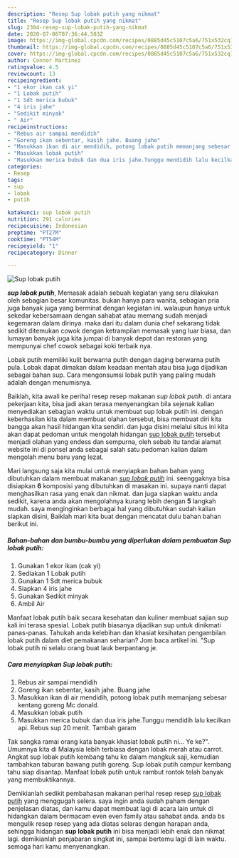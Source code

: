 ```yaml
---
description: "Resep Sup lobak putih yang nikmat"
title: "Resep Sup lobak putih yang nikmat"
slug: 2304-resep-sup-lobak-putih-yang-nikmat
date: 2020-07-06T07:36:44.583Z
image: https://img-global.cpcdn.com/recipes/0885d45c5107c5a6/751x532cq70/sup-lobak-putih-foto-resep-utama.jpg
thumbnail: https://img-global.cpcdn.com/recipes/0885d45c5107c5a6/751x532cq70/sup-lobak-putih-foto-resep-utama.jpg
cover: https://img-global.cpcdn.com/recipes/0885d45c5107c5a6/751x532cq70/sup-lobak-putih-foto-resep-utama.jpg
author: Connor Martinez
ratingvalue: 4.5
reviewcount: 13
recipeingredient:
- "1 ekor ikan cak yi"
- "1 Lobak putih"
- "1 Sdt merica bubuk"
- "4 iris jahe"
- "Sedikit minyak"
- " Air"
recipeinstructions:
- "Rebus air sampai mendidih"
- "Goreng ikan sebentar, kasih jahe. Buang jahe"
- "Masukkan ikan di air mendidih, potong lobak putih memanjang sebesar kentang goreng Mc donald."
- "Masukkan lobak putih"
- "Masukkan merica bubuk dan dua iris jahe.Tunggu mendidih lalu kecilkan api. Rebus sup 20 menit. Tambah garam"
categories:
- Resep
tags:
- sup
- lobak
- putih

katakunci: sup lobak putih 
nutrition: 291 calories
recipecuisine: Indonesian
preptime: "PT27M"
cooktime: "PT54M"
recipeyield: "1"
recipecategory: Dinner

---
```



![Sup lobak putih](https://img-global.cpcdn.com/recipes/0885d45c5107c5a6/751x532cq70/sup-lobak-putih-foto-resep-utama.jpg)

<b><i>sup lobak putih</i></b>, Memasak adalah sebuah kegiatan yang seru dilakukan oleh sebagian besar komunitas. bukan hanya para wanita, sebagian pria juga banyak juga yang berminat dengan kegiatan ini. walaupun hanya untuk sekedar kebersamaan dengan sahabat atau memang sudah menjadi kegemaran dalam dirinya. maka dari itu dalam dunia chef sekarang tidak sedikit ditemukan cowok dengan ketrampilan memasak yang luar biasa, dan lumayan banyak juga kita jumpai di banyak depot dan restoran yang mempunyai chef cowok sebagai koki terbaik nya.

Lobak putih memiliki kulit berwarna putih dengan daging berwarna putih pula. Lobak dapat dimakan dalam keadaan mentah atau bisa juga dijadikan sebagai bahan sup. Cara mengonsumsi lobak putih yang paling mudah adalah dengan menumisnya.

Baiklah, kita awali ke perihal resep resep makanan <i>sup lobak putih</i>. di antara pekerjaan kita, bisa jadi akan terasa menyenangkan bila sejenak kalian menyediakan sebagian waktu untuk membuat sup lobak putih ini. dengan keberhasilan kita dalam membuat olahan tersebut, bisa membuat diri kita bangga akan hasil hidangan kita sendiri. dan juga disini melalui situs ini kita akan dapat pedoman untuk mengolah hidangan <u>sup lobak putih</u> tersebut menjadi olahan yang endess dan sempurna, oleh sebab itu tandai alamat website ini di ponsel anda sebagai salah satu pedoman kalian dalam mengolah menu baru yang lezat.


Mari langsung saja kita mulai untuk menyiapkan bahan bahan yang dibutuhkan dalam membuat makanan <u><i>sup lobak putih</i></u> ini. seenggaknya bisa disiapkan <b>6</b> komposisi yang dibutuhkan di masakan ini. supaya nanti dapat menghasilkan rasa yang enak dan nikmat. dan juga siapkan waktu anda sedikit, karena anda akan mengolahnya kurang lebih dengan <b>5</b> langkah mudah. saya menginginkan berbagai hal yang dibutuhkan sudah kalian siapkan disini, Baiklah mari kita buat dengan mencatat dulu bahan bahan berikut ini.

<!--inarticleads1-->

##### Bahan-bahan dan bumbu-bumbu yang diperlukan dalam pembuatan Sup lobak putih:

1. Gunakan 1 ekor ikan (cak yi)
1. Sediakan 1 Lobak putih
1. Gunakan 1 Sdt merica bubuk
1. Siapkan 4 iris jahe
1. Gunakan Sedikit minyak
1. Ambil  Air


Manfaat lobak putih baik secara kesehatan dan kuliner membuat sajian sup kali ini terasa spesial. Lobak putih biasanya dijadikan sup untuk dinikmati panas-panas. Tahukah anda kelebihan dan khasiat kesihatan pengambilan lobak putih dalam diet pemakanan seharian? Jom baca artikel ini. &#34;Sup lobak putih ni selalu orang buat lauk berpantang je. 

<!--inarticleads2-->

##### Cara menyiapkan Sup lobak putih:

1. Rebus air sampai mendidih
1. Goreng ikan sebentar, kasih jahe. Buang jahe
1. Masukkan ikan di air mendidih, potong lobak putih memanjang sebesar kentang goreng Mc donald.
1. Masukkan lobak putih
1. Masukkan merica bubuk dan dua iris jahe.Tunggu mendidih lalu kecilkan api. Rebus sup 20 menit. Tambah garam


Tak sangka ramai orang kata banyak khasiat lobak putih ni… Ye ke?&#34;. Umumnya kita di Malaysia lebih terbiasa dengan lobak merah atau carrot. Angkat sup lobak putih kembang tahu ke dalam mangkuk saji, kemudian tambahkan taburan bawang putih goreng. Sup lobak putih campur kembang tahu siap disantap. Manfaat lobak putih untuk rambut rontok telah banyak yang membuktikannya. 

Demikianlah sedikit pembahasan makanan perihal resep resep <u>sup lobak putih</u> yang menggugah selera. saya ingin anda sudah paham dengan penjelasan diatas, dan kamu dapat membuat lagi di acara lain untuk di hidangkan dalam bermacam even even family atau sahabat anda. anda bs mengulik resep resep yang ada diatas selaras dengan harapan anda, sehingga hidangan <b>sup lobak putih</b> ini bisa menjadi lebih enak dan nikmat lagi. demikianlah penjabaran singkat ini, sampai bertemu lagi di lain waktu. semoga hari kamu menyenangkan.
